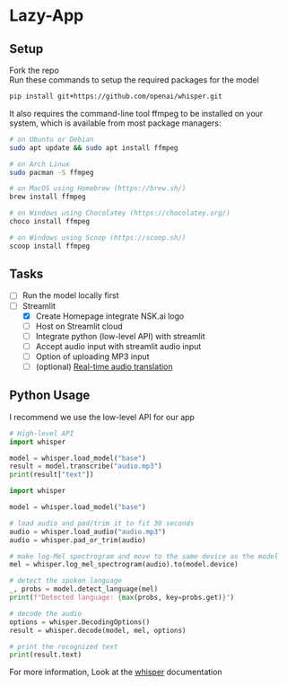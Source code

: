 # Lazy-App

## Setup
Fork the repo  
Run these commands to setup the required packages for the model
```bash
pip install git+https://github.com/openai/whisper.git 
```

It also requires the command-line tool ffmpeg to be installed on your system, which is available from most package managers:

```bash
# on Ubuntu or Debian
sudo apt update && sudo apt install ffmpeg

# on Arch Linux
sudo pacman -S ffmpeg

# on MacOS using Homebrew (https://brew.sh/)
brew install ffmpeg

# on Windows using Chocolatey (https://chocolatey.org/)
choco install ffmpeg

# on Windows using Scoop (https://scoop.sh/)
scoop install ffmpeg
```

## Tasks
- [ ] Run the model locally first
- [ ] Streamlit  
  - [x] Create Homepage integrate NSK.ai logo
  - [ ] Host on Streamlit cloud
  - [ ] Integrate python (low-level API) with streamlit
  - [ ] Accept audio input with streamlit audio input
  - [ ] Option of uploading MP3 input
  - [ ] (optional) [Real-time audio translation](https://towardsdatascience.com/how-to-transcribe-streams-of-audio-data-in-real-time-with-python-and-assemblyai-322da8b5b7c9)

## Python Usage
I recommend we use the low-level API for our app

```python
# High-level API
import whisper

model = whisper.load_model("base")
result = model.transcribe("audio.mp3")
print(result["text"])
```

```python
import whisper

model = whisper.load_model("base")

# load audio and pad/trim it to fit 30 seconds
audio = whisper.load_audio("audio.mp3")
audio = whisper.pad_or_trim(audio)

# make log-Mel spectrogram and move to the same device as the model
mel = whisper.log_mel_spectrogram(audio).to(model.device)

# detect the spoken language
_, probs = model.detect_language(mel)
print(f"Detected language: {max(probs, key=probs.get)}")

# decode the audio
options = whisper.DecodingOptions()
result = whisper.decode(model, mel, options)

# print the recognized text
print(result.text)
```

For more information, Look at the [whisper](https://github.com/openai/whisper) documentation